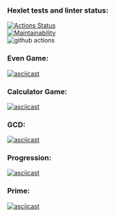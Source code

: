 ### Hexlet tests and linter status:
[![Actions Status](https://github.com/Kvas1988/java-project-lvl1/workflows/hexlet-check/badge.svg)](https://github.com/Kvas1988/java-project-lvl1/actions)  
[![Maintainability](https://api.codeclimate.com/v1/badges/3b3eeaea84c79212e3e5/maintainability)](https://codeclimate.com/github/Kvas1988/java-project-lvl1/maintainability)  
![github actions](https://github.com/Kvas1988/java-project-lvl1/actions/workflows/java-ci.yml/badge.svg)

### Even Game:
[![asciicast](https://asciinema.org/a/vCHgYa8wiqkr6tUxmX0Vf3w4B.svg)](https://asciinema.org/a/vCHgYa8wiqkr6tUxmX0Vf3w4B?speed=2)

### Calculator Game:
[![asciicast](https://asciinema.org/a/gmayGssNm5fwlhDtDYMBQ4LQe.svg)](https://asciinema.org/a/gmayGssNm5fwlhDtDYMBQ4LQe?speed=2)

### GCD:
[![asciicast](https://asciinema.org/a/QAtvrPKwYTd7ockV5pPK1QnXG.svg)](https://asciinema.org/a/QAtvrPKwYTd7ockV5pPK1QnXG?speed=3)

### Progression:
[![asciicast](https://asciinema.org/a/ZKIZMtsKX88Si6Ln0McPkMATh.svg)](https://asciinema.org/a/ZKIZMtsKX88Si6Ln0McPkMATh?speed=2)

### Prime:  
[![asciicast](https://asciinema.org/a/wLQ1b1vGWQEWceY0c0A7DCQvL.svg)](https://asciinema.org/a/wLQ1b1vGWQEWceY0c0A7DCQvL?speed=2)